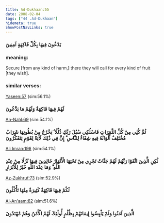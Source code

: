 ```yaml
---
title: Ad-Dukhaan:55
date: 2008-02-04
tags: ["44 .Ad-Dukhaan"]
hidemeta: true 
ShowPostNavLinks: true 
---
```

### يَدْعُونَ فِيهَا بِكُلِّ فَاكِهَةٍ آمِنِينَ
### meaning: 
Secure [from any kind of harm,] there they will call for every kind of fruit [they wish].
### similar verses: 

[Yaseen:57](/36/57) (sim:56.1%)

### لَهُمْ فِيهَا فَاكِهَةٌ وَلَهُمْ مَا يَدَّعُونَ

[An-Nahl:69](/16/69) (sim:54.1%)

### ثُمَّ كُلِي مِنْ كُلِّ الثَّمَرَاتِ فَاسْلُكِي سُبُلَ رَبِّكِ ذُلُلًا ۚ يَخْرُجُ مِنْ بُطُونِهَا شَرَابٌ مُخْتَلِفٌ أَلْوَانُهُ فِيهِ شِفَاءٌ لِلنَّاسِ ۗ إِنَّ فِي ذَٰلِكَ لَآيَةً لِقَوْمٍ يَتَفَكَّرُونَ

[Ali Imran:198](/3/198) (sim:54.1%)

### لَٰكِنِ الَّذِينَ اتَّقَوْا رَبَّهُمْ لَهُمْ جَنَّاتٌ تَجْرِي مِنْ تَحْتِهَا الْأَنْهَارُ خَالِدِينَ فِيهَا نُزُلًا مِنْ عِنْدِ اللَّهِ ۗ وَمَا عِنْدَ اللَّهِ خَيْرٌ لِلْأَبْرَارِ

[Az-Zukhruf:73](/43/73) (sim:52.9%)

### لَكُمْ فِيهَا فَاكِهَةٌ كَثِيرَةٌ مِنْهَا تَأْكُلُونَ

[Al-An'aam:82](/6/82) (sim:51.6%)

### الَّذِينَ آمَنُوا وَلَمْ يَلْبِسُوا إِيمَانَهُمْ بِظُلْمٍ أُولَٰئِكَ لَهُمُ الْأَمْنُ وَهُمْ مُهْتَدُونَ

